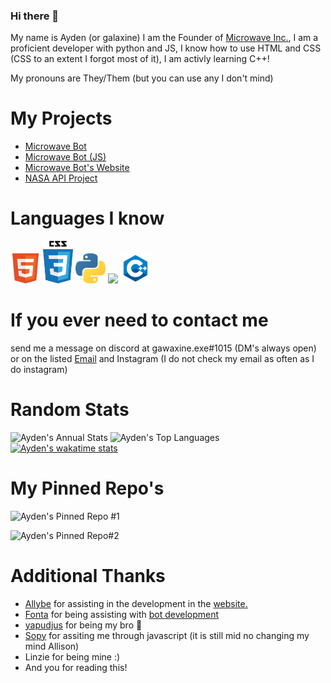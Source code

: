 ### Hi there 👋
My name is Ayden (or galaxine) I am the Founder of [Microwave Inc.](https://github.com/microwave-inc), I am a proficient developer with python and JS, I know how to use HTML and CSS (CSS to an extent I forgot most of it), I am activly learning C++!

My pronouns are They/Them (but you can use any I don't mind)

# My Projects
- [Microwave Bot](https://github.com/microwave-inc/microwave)
- [Microwave Bot (JS)](https://github.com/microwave-inc/microwave.js)
- [Microwave Bot's Website](https://github.com/microwave-inc/microwave-website)
- [NASA API Project](https://github.com/galaxine-senpai/NASA-API-Project)

# Languages I know

<img src="https://raw.githubusercontent.com/Allybe/Allybe/main/photos/html.png" width="48"> <img src="https://github.com/Allybe/Allybe/blob/main/photos/css.png?raw=true" width="48"> <img src="https://raw.githubusercontent.com/Allybe/Allybe/main/photos/python.png" width="48"> <img src="https://user-images.githubusercontent.com/67673392/150631873-e446b0b7-2095-4898-8ae1-a4042c247ba9.png" width="48"> 
<img src="https://github.com/galaxine-senpai/galaxine-senpai/blob/main/photos/cpp.png?raw=true" width="48">

# If you ever need to contact me

send me a message on discord at gawaxine.exe#1015 (DM's always open) or on the listed <a href="mailto:insta.is.good1234@gmail.com">Email</a> and Instagram (I do not check my email as often as I do instagram)


# Random Stats
![Ayden's Annual Stats](https://github-stats-galaxine-senpai.vercel.app/api?username=galaxine-senpai&theme=synthwave&show_icons=true)
![Ayden's Top Languages](https://github-stats-galaxine-senpai.vercel.app/api/top-langs/?username=galaxine-senpai&theme=synthwave)
[![Ayden's wakatime stats](https://github-stats-galaxine-senpai.vercel.app/api/wakatime?username=galaxinesenpai&theme=synthwave)](https://github.com/anuraghazra/github-readme-stats)

# My Pinned Repo's

![Ayden's Pinned Repo #1](https://github-stats-galaxine-senpai.vercel.app/api/pin/?username=microwave-inc&repo=microwave.js&theme=synthwave&show_owner=true)

![Ayden's Pinned Repo#2](https://github-stats-galaxine-senpai.vercel.app/api/pin/?username=microwave-inc&repo=microwave-website&theme=synthwave&show_owner=true)

# Additional Thanks

- [Allybe](https://github.com/Allybe) for assisting in the development in the [website.](https://github.com/galaxine-senpai/microwave-website)
- [Fonta](https://github.com/Fonta22) for being assisting with [bot development](https://github.com/galaxine-senpai/microwave)
- [yapudjus](https://github.com/yapudjus) for being my bro 🙂
- [Sopy](https://github.com/sopyb) for assiting me through javascript (it is still mid no changing my mind Allison)
- Linzie for being mine :)
- And you for reading this!
